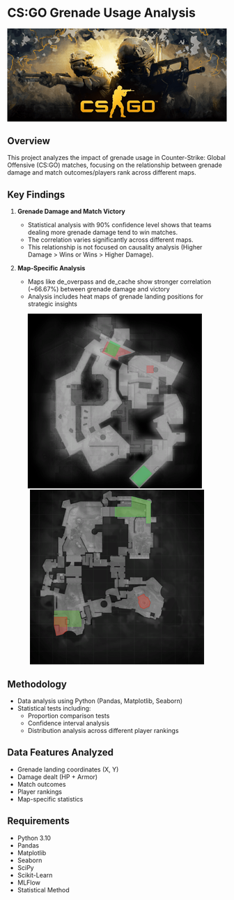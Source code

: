 # CS:GO Grenade Usage Analysis

![CSGO Banner](docs/csgo.png)

## Overview
This project analyzes the impact of grenade usage in Counter-Strike: Global Offensive (CS:GO) matches, focusing on the relationship between grenade damage and match outcomes/players rank across different maps.

## Key Findings

1. **Grenade Damage and Match Victory**
   - Statistical analysis with 90% confidence level shows that teams dealing more grenade damage tend to win matches.
   - The correlation varies significantly across different maps.
   - This relationship is not focused on causality analysis (Higher Damage > Wins or Wins > Higher Damage).

2. **Map-Specific Analysis**
   - Maps like de_overpass and de_cache show stronger correlation (~66.67%) between grenade damage and victory
   - Analysis includes heat maps of grenade landing positions for strategic insights

<p align="center">
  <img src="docs/de_overpass.png" width="400" alt="Overpass Analysis" style="margin-right: 10px;"/>
  <img src="docs/de_cbble.png" width="400" alt="Cache Analysis"/>
</p>

## Methodology
- Data analysis using Python (Pandas, Matplotlib, Seaborn)
- Statistical tests including:
  - Proportion comparison tests
  - Confidence interval analysis
  - Distribution analysis across different player rankings

## Data Features Analyzed
- Grenade landing coordinates (X, Y)
- Damage dealt (HP + Armor)
- Match outcomes
- Player rankings
- Map-specific statistics

## Requirements
- Python 3.10
- Pandas
- Matplotlib
- Seaborn
- SciPy
- Scikit-Learn
- MLFlow
- Statistical Method

